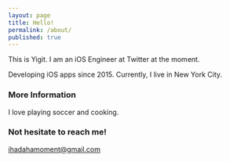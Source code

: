 ```yaml
---
layout: page
title: Hello!
permalink: /about/
published: true
---
```


This is Yigit. I am an iOS Engineer at Twitter at the moment. 

Developing iOS apps since 2015. Currently, I live in New York City.

### More Information

I love playing soccer and cooking. 

### Not hesitate to reach me!

[ihadahamoment@gmail.com](mailto:ihadahamoment@gmail.com)
